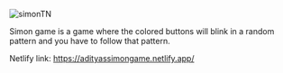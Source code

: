 ![simonTN](https://user-images.githubusercontent.com/77228474/110440320-89ec6c80-80de-11eb-81f5-53b55edf7572.png)


Simon game is a game where the colored buttons will blink in a random pattern and you have to follow that pattern.

Netlify link:
https://adityassimongame.netlify.app/
